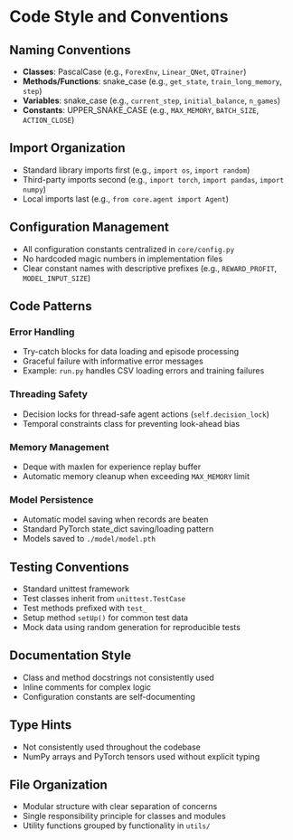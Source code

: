 # Code Style and Conventions

## Naming Conventions
- **Classes**: PascalCase (e.g., `ForexEnv`, `Linear_QNet`, `QTrainer`)
- **Methods/Functions**: snake_case (e.g., `get_state`, `train_long_memory`, `step`)
- **Variables**: snake_case (e.g., `current_step`, `initial_balance`, `n_games`)
- **Constants**: UPPER_SNAKE_CASE (e.g., `MAX_MEMORY`, `BATCH_SIZE`, `ACTION_CLOSE`)

## Import Organization
- Standard library imports first (e.g., `import os`, `import random`)
- Third-party imports second (e.g., `import torch`, `import pandas`, `import numpy`)
- Local imports last (e.g., `from core.agent import Agent`)

## Configuration Management
- All configuration constants centralized in `core/config.py`
- No hardcoded magic numbers in implementation files
- Clear constant names with descriptive prefixes (e.g., `REWARD_PROFIT`, `MODEL_INPUT_SIZE`)

## Code Patterns

### Error Handling
- Try-catch blocks for data loading and episode processing
- Graceful failure with informative error messages
- Example: `run.py` handles CSV loading errors and training failures

### Threading Safety
- Decision locks for thread-safe agent actions (`self.decision_lock`)
- Temporal constraints class for preventing look-ahead bias

### Memory Management
- Deque with maxlen for experience replay buffer
- Automatic memory cleanup when exceeding `MAX_MEMORY` limit

### Model Persistence  
- Automatic model saving when records are beaten
- Standard PyTorch state_dict saving/loading pattern
- Models saved to `./model/model.pth`

## Testing Conventions
- Standard unittest framework
- Test classes inherit from `unittest.TestCase`
- Test methods prefixed with `test_`
- Setup method `setUp()` for common test data
- Mock data using random generation for reproducible tests

## Documentation Style
- Class and method docstrings not consistently used
- Inline comments for complex logic
- Configuration constants are self-documenting

## Type Hints
- Not consistently used throughout the codebase
- NumPy arrays and PyTorch tensors used without explicit typing

## File Organization
- Modular structure with clear separation of concerns
- Single responsibility principle for classes and modules
- Utility functions grouped by functionality in `utils/`